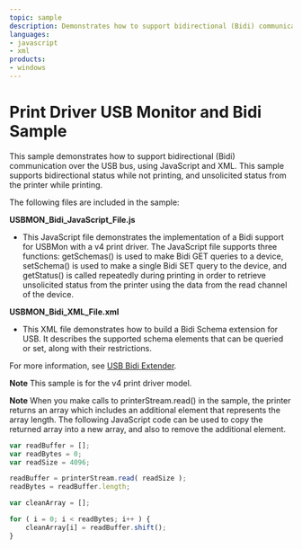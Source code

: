 ```yaml
---
topic: sample
description: Demonstrates how to support bidirectional (Bidi) communication over the USB bus using JavaScript and XML.
languages:
- javascript
- xml
products:
- windows
---
```


<!---
    name: Print Driver USB Monitor and Bidi Sample
    platform: Utility
    language: js xml
    category: Print
    description: Demonstrates how to support bidirectional (Bidi) communication over the USB bus using JavaScript and XML.
    samplefwlink: http://go.microsoft.com/fwlink/p/?LinkId=617948
--->

# Print Driver USB Monitor and Bidi Sample

This sample demonstrates how to support bidirectional (Bidi) communication over the USB bus, using JavaScript and XML. This sample supports bidirectional status while not printing, and unsolicited status from the printer while printing.

The following files are included in the sample:

**USBMON\_Bidi\_JavaScript\_File.js**

- This JavaScript file demonstrates the implementation of a Bidi support for USBMon with a v4 print driver. The JavaScript file supports three functions: getSchemas() is used to make Bidi GET queries to a device, setSchema() is used to make a single Bidi SET query to the device, and getStatus() is called repeatedly during printing in order to retrieve unsolicited status from the printer using the data from the read channel of the device.

**USBMON\_Bidi\_XML\_File.xml**

- This XML file demonstrates how to build a Bidi Schema extension for USB. It describes the supported schema elements that can be queried or set, along with their restrictions.

For more information, see [USB Bidi Extender](http://msdn.microsoft.com/en-us/library/windows/hardware/jj659903(v=vs.85).aspx).

**Note** This sample is for the v4 print driver model.

**Note** When you make calls to printerStream.read() in the sample, the printer returns an array which includes an additional element that represents the array length. The following JavaScript code can be used to copy the returned array into a new array, and also to remove the additional element.

```js
var readBuffer = [];
var readBytes = 0;
var readSize = 4096;

readBuffer = printerStream.read( readSize );
readBytes = readBuffer.length;

var cleanArray = [];

for ( i = 0; i < readBytes; i++ ) {
    cleanArray[i] = readBuffer.shift();
}
```
